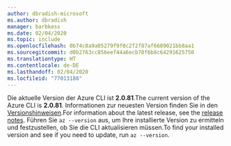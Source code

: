 ```yaml
---
author: dbradish-microsoft
ms.author: dbradish
manager: barbkess
ms.date: 02/04/2020
ms.topic: include
ms.openlocfilehash: 0b74c8a9a05279f9f0c2f2f87af6689021bb8aa1
ms.sourcegitcommit: d0b2763cc856eef44a6ecb78f6b8c64291625750
ms.translationtype: HT
ms.contentlocale: de-DE
ms.lasthandoff: 02/04/2020
ms.locfileid: "77013188"
---
```

<span data-ttu-id="701f5-101">Die aktuelle Version der Azure CLI ist __2.0.81__.</span><span class="sxs-lookup"><span data-stu-id="701f5-101">The current version of the Azure CLI is __2.0.81__.</span></span> <span data-ttu-id="701f5-102">Informationen zur neuesten Version finden Sie in den [Versionshinweisen](../release-notes-azure-cli.md).</span><span class="sxs-lookup"><span data-stu-id="701f5-102">For information about the latest release, see the [release notes](../release-notes-azure-cli.md).</span></span> <span data-ttu-id="701f5-103">Führen Sie `az --version` aus, um Ihre installierte Version zu ermitteln und festzustellen, ob Sie die CLI aktualisieren müssen.</span><span class="sxs-lookup"><span data-stu-id="701f5-103">To find your installed version and see if you need to update, run `az --version`.</span></span>
